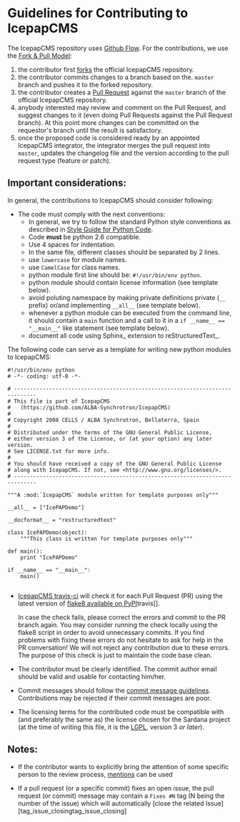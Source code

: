 # Guidelines for Contributing to IcepapCMS

The IcepapCMS repository uses [Github Flow][]. For the contributions, we use 
the [Fork & Pull Model][]:

1. the contributor first [forks][] the official IcepapCMS repository.
2. the contributor commits changes to a branch based on the. 
   `master` branch and pushes it to the forked repository.
3. the contributor creates a [Pull Request][] against the `master` 
   branch of the official IcepapCMS repository.
4. anybody interested may review and comment on the Pull Request, and 
   suggest changes to it (even doing Pull Requests against the Pull
   Request branch). At this point more changes can be committed on the 
   requestor's branch until the result is satisfactory.
5. once the proposed code is considered ready by an appointed IcepapCMS 
   integrator, the integrator merges the pull request into `master`, 
   updates the changelog file and the version according to the pull request 
   type (feature or patch).
   
   
## Important considerations:

In general, the contributions to IcepapCMS should consider following:

- The code must comply with the next conventions:
    * In general, we try to follow the standard Python style conventions as
      described in [Style Guide for Python Code].
    * Code **must** be python 2.6 compatible.
    * Use 4 spaces for indentation.
    * In the same file, different classes should be separated by 2 lines.
    * use ``lowercase`` for module names. 
    * use ``CamelCase`` for class names.
    * python module first line should be: ``#!/usr/bin/env python``.
    * python module should contain license information (see template below).
    * avoid poluting namespace by making private definitions private (``__`` 
      prefix) or/and implementing ``__all__`` (see template below).
    * whenever a python module can be executed from the command line, it 
      should contain a ``main`` function and a call to it in a 
      ``if __name__ == "__main__"`` like statement (see template below).
    * document all code using Sphinx_ extension to reStructuredText_.

The following code can serve as a template for writing new python modules to
IcepapCMS:

``` 
#!/usr/bin/env python
# -*- coding: utf-8 -*-

# -----------------------------------------------------------------------------
# This file is part of IcepapCMS 
#   (https://github.com/ALBA-Synchrotron/IcepapCMS)
#
# Copyright 2008 CELLS / ALBA Synchrotron, Bellaterra, Spain
#
# Distributed under the terms of the GNU General Public License,
# either version 3 of the License, or (at your option) any later version.
# See LICENSE.txt for more info.
#
# You should have received a copy of the GNU General Public License
# along with IcepapCMS. If not, see <http://www.gnu.org/licenses/>.
# -----------------------------------------------------------------------------

"""A :mod:`IcepapCMS` module written for template purposes only"""

__all__ = ["IcePAPDemo"]

__docformat__ = "restructuredtext"

class IcePAPDemo(object):
    """This class is written for template purposes only"""
    
def main():
    print "IcePAPDemo"

if __name__ == "__main__":
    main()
    
```
- [IcepapCMS travis-ci][] will check it for each Pull Request (PR) using
  the latest version of [flake8 available on PyPI]travis[]. 
  
  In case the check fails, please correct the errors and commit
  to the PR branch again. You may consider running the check locally
  using the flake8 script in order to avoid unnecessary commits.  If you 
  find problems with fixing these errors do not hesitate to ask for
  help in the PR conversation! We will not reject any contribution due
  to these errors. The purpose of this check is just to maintain the code
  base clean.

- The contributor must be clearly identified. The commit author 
  email should be valid and usable for contacting him/her.

- Commit messages  should follow the [commit message guidelines][]. 
  Contributions may be rejected if their commit messages are poor.
  
- The licensing terms for the contributed code must be compatible 
  with (and preferably the same as) the license chosen for the Sardana 
  project (at the time of writing this file, it is the [LGPL][], 
  version 3 *or later*).

## Notes:

- If the contributor wants to explicitly bring the attention of some 
  specific person to the review process, [mentions][] can be used
  
- If a pull request (or a specific commit) fixes an open issue, the pull
  request (or commit) message may contain a `Fixes #N` tag (N being 
  the number of the issue) which will automatically [close the related 
  Issue][tag_issue_closingtag_issue_closing]


[Github Flow]: https://guides.github.com/introduction/flow/index.html 
[Fork & Pull Model]: https://en.wikipedia.org/wiki/Fork_and_pull_model
[forks]: https://help.github.com/articles/fork-a-repo/
[Pull Request]: https://help.github.com/articles/creating-a-pull-request/
[commit message guidelines]: http://tbaggery.com/2008/04/19/a-note-about-git-commit-messages.html
[mentions]: https://github.com/blog/821-mention-somebody-they-re-notified
[tag_issue_closing]: https://help.github.com/articles/closing-issues-via-commit-messages/
[Sardana coding conventions]: http://www.sardana-controls.org/devel/guide_coding.html
[LGPL]: http://www.gnu.org/licenses/lgpl.html
[IcepapCMS travis-ci]: https://travis-ci.org/ALBA-Synchrotron/IcepapCMS
[flake8 available on PyPI]: https://pypi.org/project/flake8
[Style Guide for Python Code]: http://www.python.org/peps/pep-0008.html